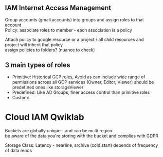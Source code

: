 

## IAM Internet Access Management 

Group accounts (gmail accounts) into groups and assign roles to that account   
Policy: associate roles to member - each association is a policy 

Attach policy to google resource or a project / all child resources and project will inherit that policy  
assign policies to folders? (nuance to check)

## 3 main types of roles
* Primitive: Historical GCP roles, Avoid as can include wide range of permissions across all GCP services (Owner, Editor, Viewer) should be predefined ones like storageViewer
* Predefined: Like AD Groups, finer access control than primitive roles 
* Custom:  


# Cloud IAM Qwiklab


Buckets are globally unique - and can be multi region  
be aware of the data you're storing with the bucket and complies with GDPR

Storage Class: Latency  - nearline, archive (cold start) depends of frequency of data reads

